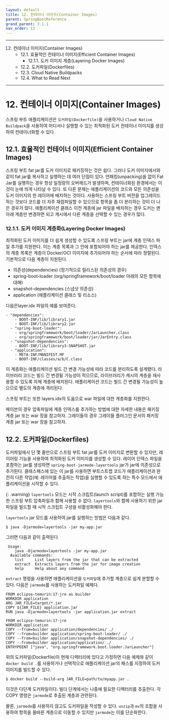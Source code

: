 ```yaml
---
layout: default
title: 12. 컨테이너 이미지(Container Images)
parent: SpringBootReference
grand_parent: 3.1.1
nav_order: 12
---
```


***

12. 컨테이너 이미지(Container Images)
    - 12.1. 효율적인 컨테이너 이미지(Efficient Container Images)
        - 12.1.1. 도커 이미지 계층(Layering Docker Images)
    - 12.2. 도커파일(Dockerfiles)
    - 12.3. Cloud Native Buildpacks
    - 12.4. What to Read Next

***


# 12. 컨테이너 이미지(Container Images)
스프링 부트 애플리케이션은 `도커파일(Dockerfile)`을 사용하거나 `Cloud Native Buildpack`을 사용하여 어디서나 실행할 수 있는 최적화된 도커 컨테이너 이미지를 생성하여 컨테이너화할 수 있다.


## 12.1. 효율적인 컨테이너 이미지(Efficient Container Images)
스프링 부트 fat jar를 도커 이미지로 패키징하는 것은 쉽다. 그러나 도커 이미지에서와 같이 fat jar를 복사하고 실행하는 데 여러 단점이 있다. 언패킹(unpacking)을 없이 Fat Jar를 실행하는 경우 항상 일정량의 오버헤드가 발생하며, 컨테이너화된 환경에서는 이것이 눈에 띄게 나타날 수 있다. 또 다른 문제는 애플리케이션의 코드와 모든 의존성을 도커 이미지의 한 레이어에 배치하는 것이다. 사용하는 스프링 부트 버전을 업그레이드하는 것보다 코드를 더 자주 재컴파일할 수 있으므로 항목을 좀 더 분리하는 것이 더 나은 경우가 많다. 애플리케이션 클래스 이전 계층에 jar 파일을 배치하는 경우 도커는 맨 아래 계층만 변경하면 되고 캐시에서 다른 계층을 선택할 수 있는 경우가 많다.


### 12.1.1. 도커 이미지 계층화(Layering Docker Images)
최적화된 도커 이미지를 더 쉽게 생성할 수 있도록 스프링 부트는 jar에 계층 인덱스 파일 추가를 지원한다. 이는 계층 목록과 그 안에 포함되어야 하는 jar를 제공한다. 인덱스의 계층 목록은 계층이 Docker/OCI 이미지에 추가되어야 하는 순서에 따라 정렬된다. 기본적으로 다음 계층이 지원된다.

- 의존성(dependencies) (정기적으로 릴리스된 의존성의 경우)
- spring-boot-loader (org/springframework/boot/loader 아래의 모든 항목에 대해)
- snapshot-dependencies (스냅샷 의존성)
- application (애플리케이션 클래스 및 리소스)


다음은layer.idx 파일의 예를 보여준다.
```
- "dependencies":
    - BOOT-INF/lib/library1.jar
    - BOOT-INF/lib/library2.jar
  - "spring-boot-loader":
    - org/springframework/boot/loader/JarLauncher.class
    - org/springframework/boot/loader/jar/JarEntry.class
  - "snapshot-dependencies":
    - BOOT-INF/lib/library3-SNAPSHOT.jar
  - "application":
    - META-INF/MANIFEST.MF
    - BOOT-INF/classes/a/b/C.class
```

이 계층화는 애플리케이션 빌드 간 변경 가능성에 따라 코드를 분리하도록 설계됐다. 라이브러리 코드는 빌드 간 변경될 가능성이 적으므로, 라이브러리가 캐시의 계층을 재사용할 수 있도록 자체 계층에 배치된다. 애플리케이션 코드는 빌드 간 변경될 가능성이 높으므로 별도의 계층에 격리된다.

스프링 부트는 또한 layers.idx의 도움으로 war 파일에 대한 계층화를 지원한다.

메이븐의 경우 압축파일에 계층 인덱스를 추가하는 방법에 대한 자세한 내용은 패키징 계층 jar 또는 war 장을 참고하자. 그레이들의 경우 그레이들 플러그인 문서의 패키징 계층 jar 또는 war 장을 참고하자.


## 12.2. 도커파일(Dockerfiles)
도커파일에서 단 몇 줄만으로 스프링 부트 fat jar를 도커 이미지로 변환할 수 있지만, 레이어링 기능을 사용하여 최적화된 도커 이미지를 생성할 수 있다. 레이어 인덱스 파일을 포함하는 jar를 생성하면 `spring-boot-jarmode-layertools` jar가 jar에 의존성으로 추가된다. 클래스패스에 있는 이 jar를 사용하면 부트스트랩 코드가 애플리케이션과 완전히 다른 작업(예: 레이어를 추출하는 작업)을 실행할 수 있도록 하는 특수 모드에서 애플리케이션을 시작할 수 있다.

{: .warning}
`layertools` 모드는 시작 스크립트(launch script)를 포함하는 실행 가능한 스프링 부트 압축파일과 함께 사용할 수 없다. `layertools`와 함께 사용하기 위한 jar 파일을 빌드할 때 시작 스크립트 구성을 비활성화해야 한다.

`layertools` jar 모드를 사용하여 jar를 실행하는 방법은 다음과 같다.

```shell
$ java -Djarmode=layertools -jar my-app.jar
```

그러면 다음과 같이 출력된다.

```
 Usage:
    java -Djarmode=layertools -jar my-app.jar
  Available commands:
    list     List layers from the jar that can be extracted
    extract  Extracts layers from the jar for image creation
    help     Help about any command
```

`extract` 명령을 사용하면 애플리케이션을 `도커파일`에 추가할 계층으로 쉽게 분할할 수 있다. 다음은 `jarmode`를 사용하는 도커파일 예제다.

```
FROM eclipse-temurin:17-jre as builder
WORKDIR application
ARG JAR_FILE=target/*.jar
COPY ${JAR_FILE} application.jar
RUN java -Djarmode=layertools -jar application.jar extract

FROM eclipse-temurin:17-jre
WORKDIR application
COPY --from=builder application/dependencies/ ./
COPY --from=builder application/spring-boot-loader/ ./
COPY --from=builder application/snapshot-dependencies/ ./
COPY --from=builder application/application/ ./
ENTRYPOINT ["java", "org.springframework.boot.loader.JarLauncher"]
```

위의 도커파일(Dockerfile)이 현재 디렉터리에 있다고 가정하면 다음 예제와 같이 `docker build .`를 사용하거나 선택적으로 애플리케이션 jar의 패스를 지정하여 도커 이미지를 빌드할 수 있다.

```
$ docker build --build-arg JAR_FILE=path/to/myapp.jar .
```

이것은 다단계 도커파일이다. 빌더 단계에서는 나중에 필요한 디렉터리를 추출한다. 각 COPY 명령은 `jarmode`로 추출된 계층과 관련된다.

물론, `jarmode`를 사용하지 않고도 도커파일을 작성할 수 있다. `unzip`과 `mv`의 조합을 사용하여 항목을 올바른 계층으로 이동할 수 있지만 `jarmode`는 이를 단순화한다.
